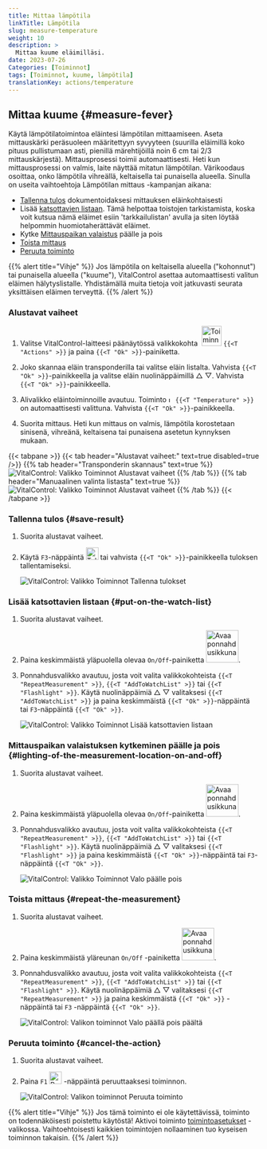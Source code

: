 ```yaml
---
title: Mittaa lämpötila
linkTitle: Lämpötila
slug: measure-temperature
weight: 10
description: >
  Mittaa kuume eläimilläsi.
date: 2023-07-26
Categories: [Toiminnot]
tags: [Toiminnot, kuume, lämpötila]
translationKey: actions/temperature
---
```


## Mittaa kuume {#measure-fever}

Käytä lämpötilatoimintoa eläintesi lämpötilan mittaamiseen. Aseta mittauskärki peräsuoleen määritettyyn syvyyteen (suurilla eläimillä koko pituus pullistumaan asti, pienillä märehtijöillä noin 6 cm tai 2/3 mittauskärjestä). Mittausprosessi toimii automaattisesti. Heti kun mittausprosessi on valmis, laite näyttää mitatun lämpötilan. Värikoodaus osoittaa, onko lämpötila vihreällä, keltaisella tai punaisella alueella. Sinulla on useita vaihtoehtoja Lämpötilan mittaus -kampanjan aikana:

- [Tallenna tulos](#save-result) dokumentoidaksesi mittauksen eläinkohtaisesti
- Lisää [katsottavien listaan](#put-on-the-watch-list). Tämä helpottaa toistojen tarkistamista, koska voit kutsua nämä eläimet esiin 'tarkkailulistan' avulla ja siten löytää helpommin huomiotaherättävät eläimet.
- Kytke [Mittauspaikan valaistus](#lighting-of-the-measurement-location-on-and-off) päälle ja pois
- [Toista mittaus](#repeat-the-measurement)
- [Peruuta toiminto](#cancel-the-action)

{{% alert title="Vihje" %}}
Jos lämpötila on keltaisella alueella ("kohonnut") tai punaisella alueella ("kuume"), VitalControl asettaa automaattisesti valitun eläimen hälytyslistalle. Yhdistämällä muita tietoja voit jatkuvasti seurata yksittäisen eläimen terveyttä.
{{% /alert %}}

### Alustavat vaiheet 

1. Valitse VitalControl-laitteesi päänäytössä valikkokohta &nbsp;<img src="/icons/actions.svg" width="40" align="bottom" alt="Toiminnot" /> `{{<T "Actions" >}}` ja paina `{{<T "Ok" >}}`-painiketta.

2. Joko skannaa eläin transponderilla tai valitse eläin listalta. Vahvista `{{<T "Ok" >}}`-painikkeella ja valitse eläin nuolinäppäimillä △ ▽. Vahvista `{{<T "Ok" >}}`-painikkeella.

3. Alivalikko eläintoiminnoille avautuu. Toiminto <img src="/icons/actions/temperature.svg" width="10" align="bottom" alt="Lämpötila" /> `{{<T "Temperature" >}}` on automaattisesti valittuna. Vahvista `{{<T "Ok" >}}`-painikkeella.

4. Suorita mittaus. Heti kun mittaus on valmis, lämpötila korostetaan sinisenä, vihreänä, keltaisena tai punaisena asetetun kynnyksen mukaan.

{{< tabpane >}}
{{< tab header="Alustavat vaiheet:" text=true disabled=true />}}
{{% tab header="Transponderin skannaus" text=true %}}
![VitalControl: Valikko Toiminnot Alustavat vaiheet](../images/firststeps-scan.png "Alustavat vaiheet")
{{% /tab %}}
{{% tab header="Manuaalinen valinta listasta" text=true %}}
![VitalControl: Valikko Toiminnot Alustavat vaiheet](../images/firststeps.png "Alustavat vaiheet")
{{% /tab %}}
{{< /tabpane >}}

### Tallenna tulos {#save-result}

1. Suorita alustavat vaiheet.

2. Käytä `F3`-näppäintä <img src="/icons/footer/save.svg" width="25" align="bottom" alt="Tallenna" /> tai vahvista `{{<T "Ok" >}}`-painikkeella tuloksen tallentamiseksi.

    ![VitalControl: Valikko Toiminnot Tallenna tulokset](../images/saveresults.png "Tallenna tulokset")

### Lisää katsottavien listaan {#put-on-the-watch-list}

1. Suorita alustavat vaiheet.

2. Paina keskimmäistä yläpuolella olevaa `On/Off`-painiketta <img src="/icons/footer/repeat_add_to_watch.svg" width="65" align="bottom" alt="Avaa ponnahdusikkuna" />.

3. Ponnahdusvalikko avautuu, josta voit valita valikkokohteista `{{<T "RepeatMeasurement" >}}`, `{{<T "AddToWatchList" >}}` tai `{{<T "Flashlight" >}}`. Käytä nuolinäppäimiä △ ▽ valitaksesi `{{<T "AddToWatchList" >}}` ja paina keskimmäistä `{{<T "Ok" >}}`-näppäintä tai `F3`-näppäintä `{{<T "Ok" >}}`.

    ![VitalControl: Valikko Toiminnot Lisää katsottavien listaan](../images/watchlist.png "Lisää katsottavien listaan")

### Mittauspaikan valaistuksen kytkeminen päälle ja pois {#lighting-of-the-measurement-location-on-and-off}

1. Suorita alustavat vaiheet.

2. Paina keskimmäistä yläpuolella olevaa `On/Off`-painiketta <img src="/icons/footer/repeat_add_to_watch.svg" width="65" align="bottom" alt="Avaa ponnahdusikkuna" />.

3. Ponnahdusvalikko avautuu, josta voit valita valikkokohteista `{{<T "RepeatMeasurement" >}}`, `{{<T "AddToWatchList" >}}` tai `{{<T "Flashlight" >}}`. Käytä nuolinäppäimiä △ ▽ valitaksesi `{{<T "Flashlight" >}}` ja paina keskimmäistä `{{<T "Ok" >}}`-näppäintä tai `F3`-näppäintä `{{<T "Ok" >}}`.

    ![VitalControl: Valikko Toiminnot Valo päälle pois](../images/light.png "Valo päälle pois")

### Toista mittaus {#repeat-the-measurement}

1. Suorita alustavat vaiheet.

2. Paina keskimmäistä yläreunan `On/Off` -painiketta <img src="/icons/footer/repeat_add_to_watch.svg" width="65" align="bottom" alt="Avaa ponnahdusikkuna" />.

3. Ponnahdusvalikko avautuu, josta voit valita valikkokohteista `{{<T "RepeatMeasurement" >}}`, `{{<T "AddToWatchList" >}}` tai `{{<T "Flashlight" >}}`. Käytä nuolinäppäimiä △ ▽ valitaksesi `{{<T "RepeatMeasurement" >}}` ja paina keskimmäistä `{{<T "Ok" >}}` -näppäintä tai `F3` -näppäintä `{{<T "Ok" >}}`.

    ![VitalControl: Valikon toiminnot Valo päällä pois päältä](../images/repeat.png "Valo päällä pois päältä")

### Peruuta toiminto {#cancel-the-action}

1. Suorita alustavat vaiheet.

2. Paina `F1` <img src="/icons/footer/cancel.svg" width="25" align="bottom" alt="Peruuta" /> -näppäintä peruuttaaksesi toiminnon.

    ![VitalControl: Valikon toiminnot Peruuta toiminto](../images/saveresults.png "Peruuta toiminto")

{{% alert title="Vihje" %}}
Jos tämä toiminto ei ole käytettävissä, toiminto on todennäköisesti poistettu käytöstä! Aktivoi toiminto [toimintoasetukset](../setting/) -valikossa. Vaihtoehtoisesti kaikkien toimintojen nollaaminen tuo kyseisen toiminnon takaisin.
{{% /alert %}}
